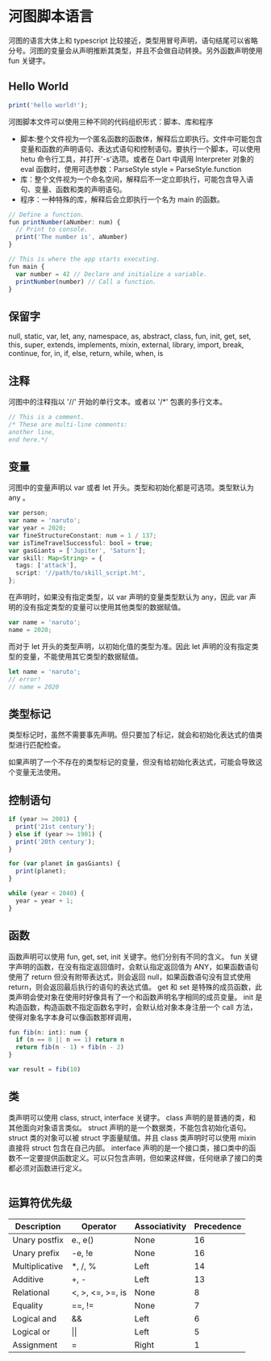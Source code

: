 # 河图脚本语言

河图的语言大体上和 typescript 比较接近，类型用冒号声明，语句结尾可以省略分号。河图的变量会从声明推断其类型，并且不会做自动转换。另外函数声明使用 fun 关键字。

## Hello World

```typescript
print('hello world!');
```

河图脚本文件可以使用三种不同的代码组织形式：脚本、库和程序

- 脚本:整个文件视为一个匿名函数的函数体，解释后立即执行。文件中可能包含变量和函数的声明语句、表达式语句和控制语句。要执行一个脚本，可以使用 hetu 命令行工具，并打开'-s'选项。或者在 Dart 中调用 Interpreter 对象的 eval 函数时，使用可选参数：ParseStyle style = ParseStyle.function
- 库：整个文件视为一个命名空间，解释后不一定立即执行，可能包含导入语句、变量、函数和类的声明语句。
- 程序：一种特殊的库，解释后会立即执行一个名为 main 的函数。

```typescript
// Define a function.
fun printNumber(aNumber: num) {
  // Print to console.
  print('The number is', aNumber)
}

// This is where the app starts executing.
fun main {
  var number = 42 // Declare and initialize a variable.
  printNumber(number) // Call a function.
}
```

## 保留字

null, static, var, let, any, namespace, as, abstract, class, fun, init, get, set, this, super, extends, implements, mixin, external, library, import, break, continue, for, in, if, else, return, while, when, is

## 注释

河图中的注释指以 '//' 开始的单行文本。或者以 '/\*' 包裹的多行文本。

```typescript
// This is a comment.
/* These are multi-line comments:
another line,
end here.*/
```

## 变量

河图中的变量声明以 var 或者 let 开头。类型和初始化都是可选项。类型默认为 any 。

```typescript
var person;
var name = 'naruto';
var year = 2020;
var fineStructureConstant: num = 1 / 137;
var isTimeTravelSuccessful: bool = true;
var gasGiants = ['Jupiter', 'Saturn'];
var skill: Map<String> = {
  tags: ['attack'],
  script: '//path/to/skill_script.ht',
};
```

在声明时，如果没有指定类型，以 var 声明的变量类型默认为 any，因此 var 声明的没有指定类型的变量可以使用其他类型的数据赋值。

```typescript
var name = 'naruto';
name = 2020;
```

而对于 let 开头的类型声明，以初始化值的类型为准。因此 let 声明的没有指定类型的变量，不能使用其它类型的数据赋值。

```typescript
let name = 'naruto';
// error!
// name = 2020
```

## 类型标记

类型标记时，虽然不需要事先声明。但只要加了标记，就会和初始化表达式的值类型进行匹配检查。

如果声明了一个不存在的类型标记的变量，但没有给初始化表达式，可能会导致这个变量无法使用。

## 控制语句

```typescript
if (year >= 2001) {
  print('21st century');
} else if (year >= 1901) {
  print('20th century');
}

for (var planet in gasGiants) {
  print(planet);
}

while (year < 2040) {
  year = year + 1;
}
```

## 函数

函数声明可以使用 fun, get, set, init 关键字。他们分别有不同的含义。
fun 关键字声明的函数，在没有指定返回值时，会默认指定返回值为 ANY，如果函数语句使用了 return 但没有附带表达式，则会返回 null，如果函数语句没有显式使用 return，则会返回最后执行的语句的表达式值。
get 和 set 是特殊的成员函数，此类声明会使对象在使用时好像具有了一个和函数声明名字相同的成员变量。
init 是构造函数，构造函数不指定函数名字时，会默认给对象本身注册一个 call 方法，使得对象名字本身可以像函数那样调用，

```typescript
fun fib(n: int): num {
  if (n == 0 || n == 1) return n
  return fib(n - 1) + fib(n - 2)
}

var result = fib(10)
```

## 类

类声明可以使用 class, struct, interface 关键字。
class 声明的是普通的类，和其他面向对象语言类似。
struct 声明的是一个数据类，不能包含初始化语句。struct 类的对象可以被 struct 字面量赋值。并且 class 类声明时可以使用 mixin 直接将 struct 包含在自己内部。
interface 声明的是一个接口类，接口类中的函数不一定要提供函数定义。可以只包含声明，但如果这样做，任何继承了接口的类都必须对函数进行定义。

```typescript

```

## 运算符优先级

| Description    | Operator         | Associativity | Precedence |
| -------------- | ---------------- | ------------- | ---------- |
| Unary postfix  | e., e()          | None          | 16         |
| Unary prefix   | -e, !e           | None          | 16         |
| Multiplicative | \*, /, %         | Left          | 14         |
| Additive       | +, -             | Left          | 13         |
| Relational     | <, >, <=, >=, is | None          | 8          |
| Equality       | ==, !=           | None          | 7          |
| Logical and    | &&               | Left          | 6          |
| Logical or     | \|\|             | Left          | 5          |
| Assignment     | =                | Right         | 1          |
